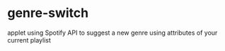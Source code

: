 # genre-switch
applet using Spotify API to suggest a new genre using attributes of your current playlist
